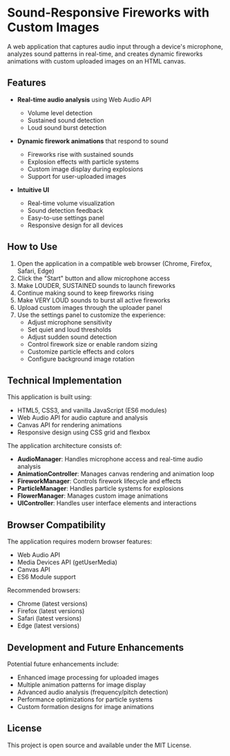 # Sound-Responsive Fireworks with Custom Images

A web application that captures audio input through a device's microphone, analyzes sound patterns in real-time, and creates dynamic fireworks animations with custom uploaded images on an HTML canvas.

## Features

- **Real-time audio analysis** using Web Audio API
  - Volume level detection
  - Sustained sound detection
  - Loud sound burst detection
  
- **Dynamic firework animations** that respond to sound
  - Fireworks rise with sustained sounds
  - Explosion effects with particle systems
  - Custom image display during explosions
  - Support for user-uploaded images
  
- **Intuitive UI**
  - Real-time volume visualization
  - Sound detection feedback
  - Easy-to-use settings panel
  - Responsive design for all devices

## How to Use

1. Open the application in a compatible web browser (Chrome, Firefox, Safari, Edge)
2. Click the "Start" button and allow microphone access
3. Make LOUDER, SUSTAINED sounds to launch fireworks
4. Continue making sound to keep fireworks rising
5. Make VERY LOUD sounds to burst all active fireworks
6. Upload custom images through the uploader panel
7. Use the settings panel to customize the experience:
   - Adjust microphone sensitivity
   - Set quiet and loud thresholds
   - Adjust sudden sound detection
   - Control firework size or enable random sizing
   - Customize particle effects and colors
   - Configure background image rotation

## Technical Implementation

This application is built using:
- HTML5, CSS3, and vanilla JavaScript (ES6 modules)
- Web Audio API for audio capture and analysis
- Canvas API for rendering animations
- Responsive design using CSS grid and flexbox

The application architecture consists of:
- **AudioManager**: Handles microphone access and real-time audio analysis
- **AnimationController**: Manages canvas rendering and animation loop
- **FireworkManager**: Controls firework lifecycle and effects
- **ParticleManager**: Handles particle systems for explosions
- **FlowerManager**: Manages custom image animations
- **UIController**: Handles user interface elements and interactions

## Browser Compatibility

The application requires modern browser features:
- Web Audio API
- Media Devices API (getUserMedia)
- Canvas API
- ES6 Module support

Recommended browsers:
- Chrome (latest versions)
- Firefox (latest versions)
- Safari (latest versions)
- Edge (latest versions)

## Development and Future Enhancements

Potential future enhancements include:
- Enhanced image processing for uploaded images
- Multiple animation patterns for image display
- Advanced audio analysis (frequency/pitch detection)
- Performance optimizations for particle systems
- Custom formation designs for image animations

## License

This project is open source and available under the MIT License.